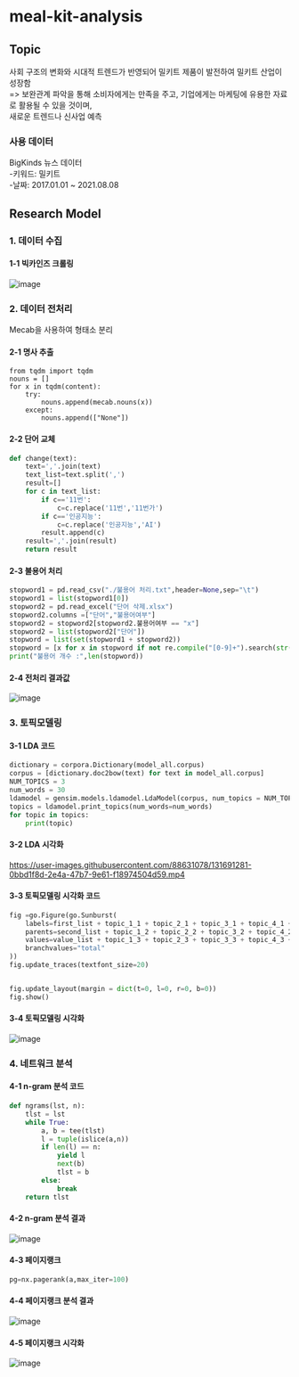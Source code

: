 # meal-kit-analysis

## Topic
사회 구조의 변화와 시대적 트렌드가 반영되어 밀키트 제품이 발전하여 밀키트 산업이 성장함       
=> 보완관계 파악을 통해 소비자에게는 만족을 주고, 기업에게는 마케팅에 유용한 자료로 활용될 수 있을 것이며,         
새로운 트렌드나 신사업 예측
  
### 사용 데이터
BigKinds 뉴스 데이터        
  -키워드: 밀키트        
  -날짜: 2017.01.01 ~ 2021.08.08
  
  
## Research Model

### 1. 데이터 수집

#### 1-1 빅카인즈 크롤링
![image](https://user-images.githubusercontent.com/88631078/131560714-031871e3-cecb-47f7-8082-828f39c0dcb7.png)

### 2. 데이터 전처리
Mecab을 사용하여 형태소 분리

#### 2-1 명사 추출
```
from tqdm import tqdm
nouns = [] 
for x in tqdm(content):
    try:
        nouns.append(mecab.nouns(x))
    except:
        nouns.append(["None"])
```

#### 2-2 단어 교체
```python
def change(text):
    text=','.join(text)
    text_list=text.split(',')
    result=[]
    for c in text_list:
        if c=='11번':
            c=c.replace('11번','11번가')
        if c=='인공지능':
            c=c.replace('인공지능','AI')
        result.append(c)
    result=','.join(result)
    return result
```

#### 2-3 불용어 처리
```python
stopword1 = pd.read_csv("./불용어 처리.txt",header=None,sep="\t")
stopword1 = list(stopword1[0])
stopword2 = pd.read_excel("단어 삭제.xlsx")
stopword2.columns =["단어","불용어여부"]
stopword2 = stopword2[stopword2.불용어여부 == "x"]
stopword2 = list(stopword2["단어"])
stopword = list(set(stopword1 + stopword2))
stopword = [x for x in stopword if not re.compile("[0-9]+").search(str(x))]
print("불용어 개수 :",len(stopword))
```

#### 2-4 전처리 결과값
![image](https://user-images.githubusercontent.com/88631078/131561534-22cbbc54-4c63-4a96-b4e8-eebeb91106a8.png)


### 3. 토픽모델링

#### 3-1 LDA 코드
```python
dictionary = corpora.Dictionary(model_all.corpus)
corpus = [dictionary.doc2bow(text) for text in model_all.corpus]
NUM_TOPICS = 3
num_words = 30
ldamodel = gensim.models.ldamodel.LdaModel(corpus, num_topics = NUM_TOPICS, id2word=dictionary, passes=15)
topics = ldamodel.print_topics(num_words=num_words)
for topic in topics:
    print(topic)
```

#### 3-2 LDA 시각화
https://user-images.githubusercontent.com/88631078/131691281-0bbd1f8d-2e4a-47b7-9e61-f18974504d59.mp4

#### 3-3 토픽모델링 시각화 코드
```python
fig =go.Figure(go.Sunburst(
    labels=first_list + topic_1_1 + topic_2_1 + topic_3_1 + topic_4_1 + topic_5_1 + topic_6_1 + topic_7_1 + topic_8_1,
    parents=second_list + topic_1_2 + topic_2_2 + topic_3_2 + topic_4_2 + topic_5_2 + topic_6_2 + topic_7_2 + topic_8_2,
    values=value_list + topic_1_3 + topic_2_3 + topic_3_3 + topic_4_3 + topic_5_3 + topic_6_3 + topic_7_3 + topic_8_3,
    branchvalues="total"
))
fig.update_traces(textfont_size=20)


fig.update_layout(margin = dict(t=0, l=0, r=0, b=0))
fig.show()
```

#### 3-4 토픽모델링 시각화
![image](https://user-images.githubusercontent.com/88631078/131688973-6d418982-28dd-4f50-93a6-4b4e54245789.png)

### 4. 네트워크 분석

#### 4-1 n-gram 분석 코드
```python
def ngrams(lst, n):
    tlst = lst
    while True:
        a, b = tee(tlst)
        l = tuple(islice(a,n))
        if len(l) == n:
            yield l
            next(b)
            tlst = b
        else:
            break
    return tlst
```

#### 4-2 n-gram 분석 결과
![image](https://user-images.githubusercontent.com/88631078/131562509-a94066ab-005d-46b5-98ae-fa1fa5b74a06.png)

#### 4-3 페이지랭크
```python
pg=nx.pagerank(a,max_iter=100)
```

#### 4-4 페이지랭크 분석 결과
![image](https://user-images.githubusercontent.com/88631078/131562991-81d6463e-0701-4cc5-a8dd-d969b9cd068a.png)

#### 4-5 페이지랭크 시각화
![image](https://user-images.githubusercontent.com/88631078/131563193-9cdfaf73-472d-444b-880e-ce68f75f1ec5.png)
